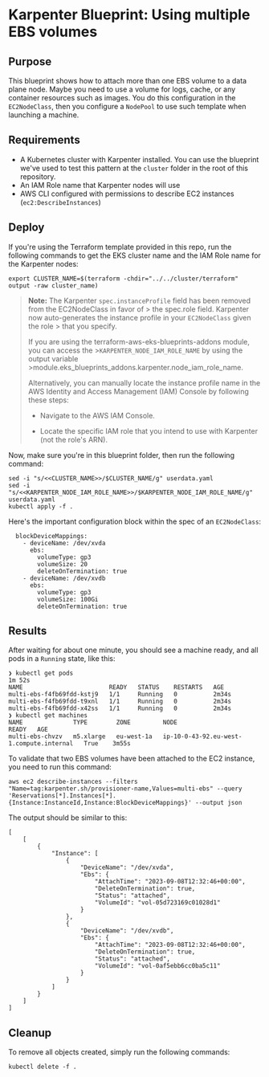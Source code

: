 # Karpenter Blueprint: Using multiple EBS volumes

## Purpose
This blueprint shows how to attach more than one EBS volume to a data plane node. Maybe you need to use a volume for logs, cache, or any container resources such as images. You do this configuration in the `EC2NodeClass`, then you configure a `NodePool` to use such template when launching a machine. 

## Requirements

* A Kubernetes cluster with Karpenter installed. You can use the blueprint we've used to test this pattern at the `cluster` folder in the root of this repository.
* An IAM Role name that Karpenter nodes will use
* AWS CLI configured with permissions to describe EC2 instances (`ec2:DescribeInstances`)

## Deploy

If you're using the Terraform template provided in this repo, run the following commands to get the EKS cluster name and the IAM Role name for the Karpenter nodes:

```
export CLUSTER_NAME=$(terraform -chdir="../../cluster/terraform" output -raw cluster_name)
```

> **Note:** The Karpenter `spec.instanceProfile` field has been removed from the EC2NodeClass in favor of > the spec.role field. Karpenter now auto-generates the instance profile in your `EC2NodeClass` given the role > that you specify.
>
>If you are using the terraform-aws-eks-blueprints-addons module, you can access the >`KARPENTER_NODE_IAM_ROLE_NAME` by using the output variable >module.eks_blueprints_addons.karpenter.node_iam_role_name.
>
>Alternatively, you can manually locate the instance profile name in the AWS Identity and Access Management (IAM) Console by following these steps:
>
>- Navigate to the AWS IAM Console.
> 
> - Locate the specific IAM role that you intend to use with Karpenter (not the role's ARN).

Now, make sure you're in this blueprint folder, then run the following command:

```
sed -i "s/<<CLUSTER_NAME>>/$CLUSTER_NAME/g" userdata.yaml
sed -i "s/<<KARPENTER_NODE_IAM_ROLE_NAME>>/$KARPENTER_NODE_IAM_ROLE_NAME/g" userdata.yaml
kubectl apply -f .

```

Here's the important configuration block within the spec of an `EC2NodeClass`: 

```
  blockDeviceMappings:
    - deviceName: /dev/xvda
      ebs:
        volumeType: gp3
        volumeSize: 20
        deleteOnTermination: true
    - deviceName: /dev/xvdb
      ebs:
        volumeType: gp3
        volumeSize: 100Gi
        deleteOnTermination: true
```

## Results
After waiting for about one minute, you should see a machine ready, and all pods in a `Running` state, like this:

```
❯ kubectl get pods                                                                                                             1m 52s
NAME                        READY   STATUS    RESTARTS   AGE
multi-ebs-f4fb69fdd-kstj9   1/1     Running   0          2m34s
multi-ebs-f4fb69fdd-t9xnl   1/1     Running   0          2m34s
multi-ebs-f4fb69fdd-x42ss   1/1     Running   0          2m34s
❯ kubectl get machines
NAME              TYPE        ZONE         NODE                                       READY   AGE
multi-ebs-chvzv   m5.xlarge   eu-west-1a   ip-10-0-43-92.eu-west-1.compute.internal   True    3m55s
```

To validate that two EBS volumes have been attached to the EC2 instance, you need to run this command:

```
aws ec2 describe-instances --filters "Name=tag:karpenter.sh/provisioner-name,Values=multi-ebs" --query 'Reservations[*].Instances[*].{Instance:InstanceId,Instance:BlockDeviceMappings}' --output json
```

The output should be similar to this:

```
[
    [
        {
            "Instance": [
                {
                    "DeviceName": "/dev/xvda",
                    "Ebs": {
                        "AttachTime": "2023-09-08T12:32:46+00:00",
                        "DeleteOnTermination": true,
                        "Status": "attached",
                        "VolumeId": "vol-05d723169c01028d1"
                    }
                },
                {
                    "DeviceName": "/dev/xvdb",
                    "Ebs": {
                        "AttachTime": "2023-09-08T12:32:46+00:00",
                        "DeleteOnTermination": true,
                        "Status": "attached",
                        "VolumeId": "vol-0af5ebb6cc0ba5c11"
                    }
                }
            ]
        }
    ]
]
```

## Cleanup
To remove all objects created, simply run the following commands:

```
kubectl delete -f .
```